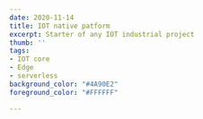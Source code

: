 ```yaml
---
date: 2020-11-14
title: IOT native patform
excerpt: Starter of any IOT industrial project
thumb: ''
tags:
- IOT core
- Edge
- serverless
background_color: "#4A90E2"
foreground_color: "#FFFFFF"

---
```


